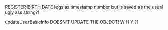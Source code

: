 REGISTER BIRTH DATE logs as timestamp number but is saved as the usual ugly ass string?!

updateUserBasicInfo DOESN'T UPDATE THE OBJECT! W H Y ?!